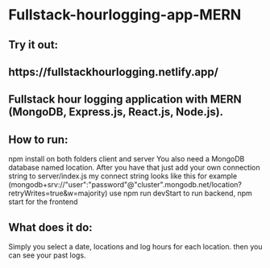 # Fullstack-hourlogging-app-MERN
<h2>Try it out: <h2>
https://fullstackhourlogging.netlify.app/

  <h2>Fullstack hour logging application with MERN (MongoDB, Express.js, React.js, Node.js).</h2>
<h2>How to run:</h2>
npm install on both folders client and server
You also need a MongoDB database named location. After you have that just add your own connection string to server/index.js
my connect string looks like this for example (mongodb+srv://"user":"password"@"cluster".mongodb.net/location?retryWrites=true&w=majority)
use npm run devStart to run backend, npm start for the frontend
<h2>What does it do:</h2>
Simply you select a date, locations and log hours for each location. then you can see your past logs.

